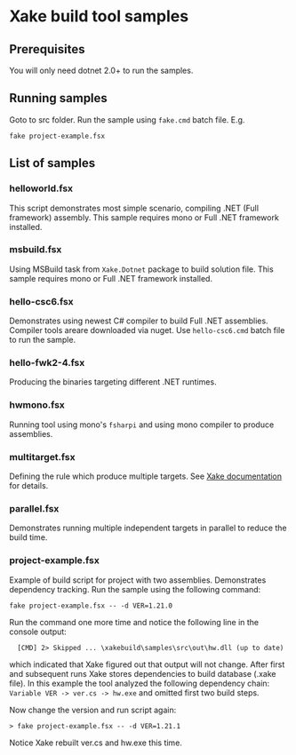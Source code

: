 # Xake build tool samples

## Prerequisites

You will only need dotnet 2.0+ to run the samples.

## Running samples

Goto to src folder. Run the sample using `fake.cmd` batch file. E.g.

```
fake project-example.fsx
```

## List of samples

### helloworld.fsx

This script demonstrates most simple scenario, compiling .NET (Full framework) assembly.
This sample requires mono or Full .NET framework installed.

### msbuild.fsx

Using MSBuild task from `Xake.Dotnet` package to build solution file.
This sample requires mono or Full .NET framework installed.

### hello-csc6.fsx

Demonstrates using newest C# compiler to build Full .NET assemblies. Compiler tools areare downloaded via nuget. Use `hello-csc6.cmd` batch file to run the sample.

### hello-fwk2-4.fsx

Producing the binaries targeting different .NET runtimes.

### hwmono.fsx

Running tool using mono's `fsharpi` and using mono compiler to produce assemblies.

### multitarget.fsx

Defining the rule which produce multiple targets. See [Xake documentation](https://github.com/xakebuild/Xake/wiki/reference-%7C-rules#multitarget-rules) for details.

### parallel.fsx

Demonstrates running multiple independent targets in parallel to reduce the build time.

### project-example.fsx

Example of build script for project with two assemblies. Demonstrates dependency tracking.
Run the sample using the following command:

```
fake project-example.fsx -- -d VER=1.21.0
```

Run the command one more time and notice the following line in the console output:

```
  [CMD] 2> Skipped ... \xakebuild\samples\src\out\hw.dll (up to date)
```

which indicated that Xake figured out that output will not change. After first and subsequent runs Xake stores dependencies to build database (.xake file). In this example the tool analyzed the following dependency chain: `Variable VER -> ver.cs -> hw.exe` and omitted first two build steps.

Now change the version and run script again:

```
> fake project-example.fsx -- -d VER=1.21.1
```

Notice Xake rebuilt ver.cs and hw.exe this time.
